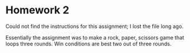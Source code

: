 # Homework 2
Could not find the instructions for this assignment; I lost the file long ago.

Essentially the assignment was to make a rock, paper, scissors game that loops three rounds. Win conditions are best two out of three rounds.
